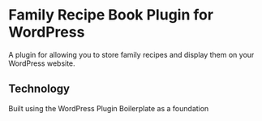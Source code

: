 # Family Recipe Book Plugin for WordPress

A plugin for allowing you to store family recipes and display them on your WordPress website.

## Technology

Built using the WordPress Plugin Boilerplate as a foundation
